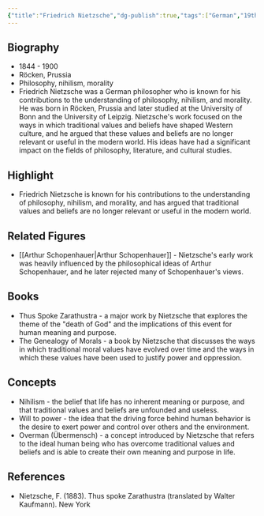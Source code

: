 ```yaml
---
{"title":"Friedrich Nietzsche","dg-publish":true,"tags":["German","19th century","modern-era","figures"],"born-date":1844,"keywords":"Friedrich Nietzsche, philosophy, nihilism, morality","aliases":"German philosopher","permalink":"/philosophers/modern-era/friedrich-nietzsche/","dgPassFrontmatter":true}
---
```



## Biography

-   1844 - 1900
-   Röcken, Prussia
-   Philosophy, nihilism, morality
-   Friedrich Nietzsche was a German philosopher who is known for his contributions to the understanding of philosophy, nihilism, and morality. He was born in Röcken, Prussia and later studied at the University of Bonn and the University of Leipzig. Nietzsche's work focused on the ways in which traditional values and beliefs have shaped Western culture, and he argued that these values and beliefs are no longer relevant or useful in the modern world. His ideas have had a significant impact on the fields of philosophy, literature, and cultural studies.

## Highlight

-   Friedrich Nietzsche is known for his contributions to the understanding of philosophy, nihilism, and morality, and has argued that traditional values and beliefs are no longer relevant or useful in the modern world.

## Related Figures

-   [[Arthur Schopenhauer\|Arthur Schopenhauer]] - Nietzsche's early work was heavily influenced by the philosophical ideas of Arthur Schopenhauer, and he later rejected many of Schopenhauer's views.

## Books

-   Thus Spoke Zarathustra - a major work by Nietzsche that explores the theme of the "death of God" and the implications of this event for human meaning and purpose.
-   The Genealogy of Morals - a book by Nietzsche that discusses the ways in which traditional moral values have evolved over time and the ways in which these values have been used to justify power and oppression.

## Concepts

-   Nihilism - the belief that life has no inherent meaning or purpose, and that traditional values and beliefs are unfounded and useless.
-   Will to power - the idea that the driving force behind human behavior is the desire to exert power and control over others and the environment.
-   Overman (Übermensch) - a concept introduced by Nietzsche that refers to the ideal human being who has overcome traditional values and beliefs and is able to create their own meaning and purpose in life.

## References

-   Nietzsche, F. (1883). Thus spoke Zarathustra (translated by Walter Kaufmann). New York